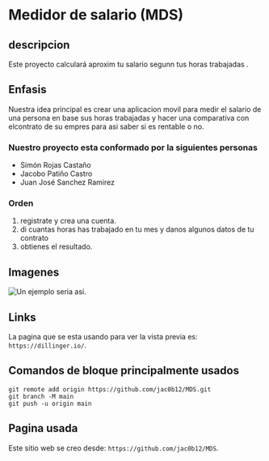 # Medidor de salario (MDS) 

## descripcion
 Este proyecto  calculará aproxim tu salario segunn tus horas trabajadas .

## Enfasis
 Nuestra idea principal es crear una aplicacion movil para medir el salario de una persona en base sus horas trabajadas y hacer una comparativa con elcontrato de su empres para asi saber si es rentable o no.

### Nuestro proyecto esta conformado por la siguientes personas

* Simón Rojas Castaño
* Jacobo Patiño Castro
* Juan José Sanchez Ramirez

### Orden

1. registrate y crea una cuenta.
2. di cuantas horas has trabajado en tu mes y danos algunos datos de tu contrato
3. obtienes el resultado.

## Imagenes

![Un ejemplo seria así.](C:\Users\Usuario\Documents\hoy "This is a sample image.")

## Links

La pagina que se esta usando para ver la vista previa es: `https://dillinger.io/`.


## Comandos de bloque principalmente usados 

```
git remote add origin https://github.com/jac0b12/MDS.git
git branch -M main
git push -u origin main
```

## Pagina usada

Este sitio web se creo desde: `https://github.com/jac0b12/MDS`.
